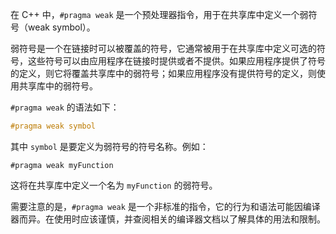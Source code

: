 在 C++ 中，`#pragma weak` 是一个预处理器指令，用于在共享库中定义一个弱符号（weak symbol）。

弱符号是一个在链接时可以被覆盖的符号，它通常被用于在共享库中定义可选的符号，这些符号可以由应用程序在链接时提供或者不提供。如果应用程序提供了符号的定义，则它将覆盖共享库中的弱符号；如果应用程序没有提供符号的定义，则使用共享库中的弱符号。

`#pragma weak` 的语法如下：

```c++
#pragma weak symbol
```



其中 `symbol` 是要定义为弱符号的符号名称。例如：

`#pragma weak myFunction`

这将在共享库中定义一个名为 `myFunction` 的弱符号。

需要注意的是，`#pragma weak` 是一个非标准的指令，它的行为和语法可能因编译器而异。在使用时应该谨慎，并查阅相关的编译器文档以了解具体的用法和限制。